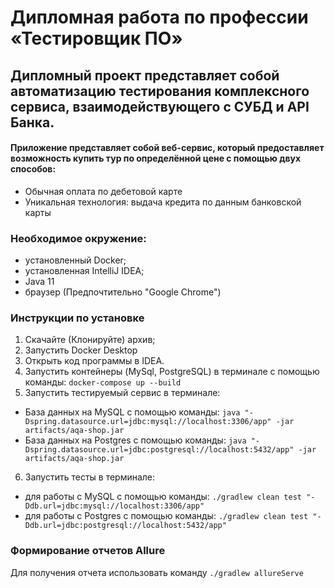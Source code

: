 # Дипломная работа по профессии «Тестировщик ПО»

## Дипломный проект представляет собой автоматизацию тестирования комплексного сервиса, взаимодействующего с СУБД и API Банка.

#### Приложение представляет собой веб-сервис, который предоставляет возможность купить тур по определённой цене с помощью двух способов:

- Обычная оплата по дебетовой карте
- Уникальная технология: выдача кредита по данным банковской карты

### Необходимое окружение:

* установленный Docker;
* установленная IntelliJ IDEA;
* Java 11
* браузер (Предпочтительно "Google Chrome")

### Инструкции по установке

1. Скачайте (Клонируйте) архив;
2. Запустить Docker Desktop 
3. Открыть код программы в IDEA. 
4. Запустить контейнеры (MySql, PostgreSQL) в терминале с помощью команды:
`docker-compose up --build`
5. Запустить тестируемый сервис в терминале:
* База данных на MySQL с помощью команды:
`java "-Dspring.datasource.url=jdbc:mysql://localhost:3306/app" -jar artifacts/aqa-shop.jar`
* База данных на Postgres с помощью команды:
`java "-Dspring.datasource.url=jdbc:postgresql://localhost:5432/app" -jar artifacts/aqa-shop.jar`
6. Запустить тесты в терминале:
 * для работы с MySQL с помощью команды:
`./gradlew clean test "-Ddb.url=jdbc:mysql://localhost:3306/app"`
 * для работы с Postgres с помощью команды: 
`./gradlew clean test "-Ddb.url=jdbc:postgresql://localhost:5432/app"`


### Формирование отчетов Allure
Для получения отчета использовать команду `./gradlew allureServe`

   

